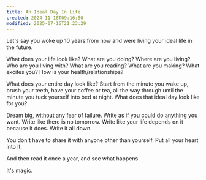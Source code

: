 ```yaml
---
title: An Ideal Day In Life
created: 2024-11-18T09:16:50
modified: 2025-07-16T21:23:29
---
```


Let's say you woke up 10 years from now and were living your ideal life in the future.

What does your life look like? What are you doing? Where are you living? Who are you living with? What are you reading? What are you making? What excites you? How is your health/relationships?

What does your entire day look like? Start from the minute you wake up, brush your teeth, have your coffee or tea, all the way through until the minute you tuck yourself into bed at night. What does that ideal day look like for you?

Dream big, without any fear of failure. Write as if you could do anything you want. Write like there is no tomorrow. Write like your life depends on it because it does. Write it all down.

You don't have to share it with anyone other than yourself. Put all your heart into it.

And then read it once a year, and see what happens.

It's magic.
